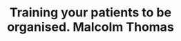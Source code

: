 ---
area: Communication Skills
category: 10 - Calgary Cambridge Workshop
title: Training your patients to be organised. Malcolm Thomas
description: Training your patients to be organised. Malcolm Thomas
audio: /assets/audio/10 - Calgary Cambridge Workshop - 10 Training your patients to be organised. Malcolm Thomas - MQ.mp3
article: 
www: 
keywords: Calgary, Cambridge, Model
youtube: 
soundcloud: 
---